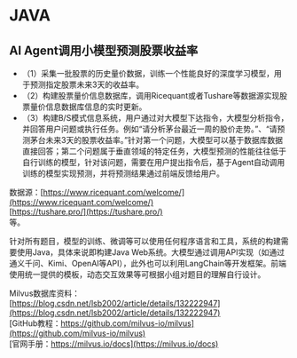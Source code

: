 # JAVA
## AI Agent调用小模型预测股票收益率

- （1）采集一批股票的历史量价数据，训练一个性能良好的深度学习模型，用于预测指定股票未来3天的收益率。
- （2）构建股票量价信息数据库，调用Ricequant或者Tushare等数据源实现股票量价信息数据库信息的实时更新。
- （3）构建B/S模式信息系统，用户通过对大模型下达指令，大模型分析指令，并回答用户问题或执行任务。例如“请分析茅台最近一周的股价走势。”、“请预测茅台未来3天的股票收益率。”针对第一个问题，大模型可以基于数据库数据直接回答；第二个问题属于垂直领域的特定任务，大模型预测的性能往往低于自行训练的模型，针对该问题，需要在用户提出指令后，基于Agent自动调用训练的模型实现预测，并将预测结果通过前端反馈给用户。

数据源：[https://www.ricequant.com/welcome/](https://www.ricequant.com/welcome/)  
[https://tushare.pro/](https://tushare.pro/)  
等。

针对所有题目，模型的训练、微调等可以使用任何程序语言和工具，系统的构建需要使用Java，具体来说即构建Java Web系统。大模型通过调用API实现（如通过通义千问、Kimi、OpenAI等API），此外也可以利用LangChain等开发框架。前端使用统一提供的模板，动态交互效果等可根据小组对题目的理解自行设计。

Milvus数据库资料：
[https://blog.csdn.net/lsb2002/article/details/132222947](https://blog.csdn.net/lsb2002/article/details/132222947)  
[GitHub教程：https://github.com/milvus-io/milvus](https://github.com/milvus-io/milvus)  
[官网手册：https://milvus.io/docs](https://milvus.io/docs)

